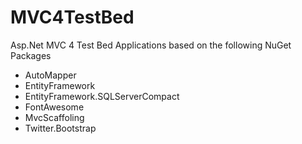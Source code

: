 MVC4TestBed
===========

Asp.Net MVC 4 Test Bed Applications based on the following NuGet Packages

<ul>
<li>AutoMapper</li>
<li>EntityFramework</li>
<li>EntityFramework.SQLServerCompact</li>
<li>FontAwesome</li>
<li>MvcScaffoling</li>
<li>Twitter.Bootstrap</li>
</ul>
